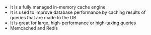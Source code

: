 - It is a fully managed in-memory cache engine
- It is used to improve database performance by caching results of queries that are made to the DB
- It is great for large, high-performance or high-taxing queries
- Memcached and Redis